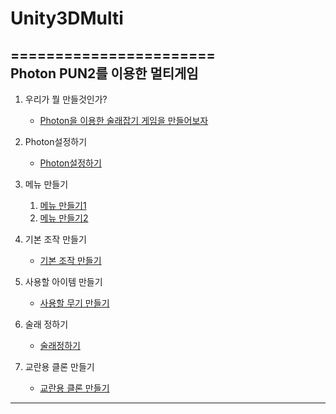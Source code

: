 # Unity3DMulti
=======================   
Photon PUN2를 이용한 멀티게임
----------------    

1. 우리가 뭘 만들것인가?
   * [Photon을 이용한 술래잡기 게임을 만들어보자](lecture/lecture1-1.md)
   
2. Photon설정하기
   * [Photon설정하기](lecture/lecture2-1.md)
   
3. 메뉴 만들기
   1. [메뉴 만들기1](lecture/lecture3-1.md)
   2. [메뉴 만들기2](lecture/lecture3-2.md)
   
4. 기본 조작 만들기
   * [기본 조작 만들기](lecture/lecture4-1.md)

5. 사용할 아이템 만들기
   * [사용할 무기 만들기](lecture/lecture5-1.md)
   
6. 술래 정하기
   * [술래정하기](lecture/lecture6-1.md)

7. 교란용 클론 만들기
   * [교란용 클론 만들기](lecture/lecture7-1.md)
   
--------------------------
